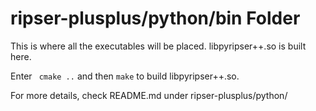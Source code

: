 # ripser-plusplus/python/bin Folder

This is where all the executables will be placed. libpyripser++.so is built here.

Enter ``` cmake ..``` and then  ``` make ``` to build libpyripser++.so.

For more details, check README.md under ripser-plusplus/python/